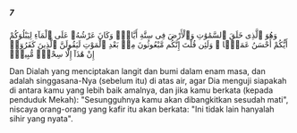 ##### 7

<span class="ayah">وَهُوَ ٱلَّذِى خَلَقَ ٱلسَّمَٰوَٰتِ وَٱلْأَرْضَ فِى سِتَّةِ أَيَّامٍۢ وَكَانَ عَرْشُهُۥ عَلَى ٱلْمَآءِ لِيَبْلُوَكُمْ أَيُّكُمْ أَحْسَنُ عَمَلًۭا ۗ وَلَئِن قُلْتَ إِنَّكُم مَّبْعُوثُونَ مِنۢ بَعْدِ ٱلْمَوْتِ لَيَقُولَنَّ ٱلَّذِينَ كَفَرُوٓا۟ إِنْ هَٰذَآ إِلَّا سِحْرٌۭ مُّبِينٌۭ</span>

<span class="ayah_translation">Dan Dialah yang menciptakan langit dan bumi dalam enam masa, dan adalah singgasana-Nya (sebelum itu) di atas air, agar Dia menguji siapakah di antara kamu yang lebih baik amalnya, dan jika kamu berkata (kepada penduduk Mekah): "Sesungguhnya kamu akan dibangkitkan sesudah mati", niscaya orang-orang yang kafir itu akan berkata: "Ini tidak lain hanyalah sihir yang nyata".</span>
